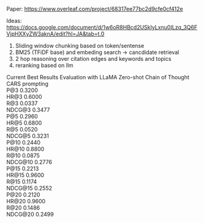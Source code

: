 Paper:
https://www.overleaf.com/project/68317ee77bc2d9cfe0cf412e

Ideas:
https://docs.google.com/document/d/1w6oR8HBcd2USkIyLxnu0ILzq_3Q6FVjpHXXyZW3aknA/edit?hl=JA&tab=t.0

1) Sliding window chunking based on token/sentense
2) BM25 (TFiDF base) and embeding search -> cancdidate retrieval
3) 2 hop reasoning over citation edges and keywords and topics
4) reranking based on llm 

Current Best Results 
Evaluation with LLaMA Zero-shot Chain of Thought CARS prompting <br>
P@3        0.3200  <br>
HR@3       0.6000  <br>
R@3        0.0337  <br>
NDCG@3     0.3477  <br>
P@5        0.2960  <br>
HR@5       0.6800  <br>
R@5        0.0520  <br>
NDCG@5     0.3231  <br>
P@10       0.2440  <br>
HR@10      0.8800  <br>
R@10       0.0875  <br>
NDCG@10    0.2776  <br>
P@15       0.2213  <br>
HR@15      0.9600  <br>
R@15       0.1174  <br>
NDCG@15    0.2552  <br>
P@20       0.2120  <br>
HR@20      0.9600  <br>
R@20       0.1486  <br>
NDCG@20    0.2499  <br>
